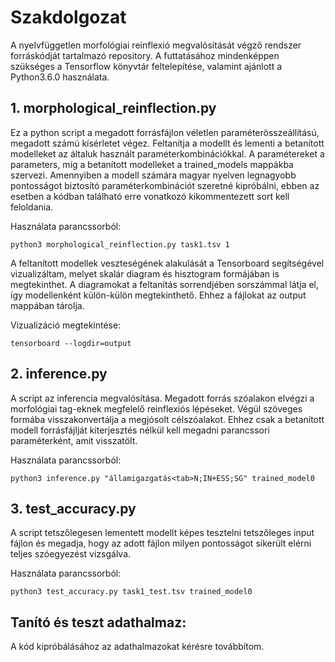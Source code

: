 # Szakdolgozat
A nyelvfüggetlen morfológiai reinflexió megvalósítását végző rendszer forráskódját tartalmazó repository. A futtatásához mindenképpen szükséges a Tensorflow könyvtár feltelepítése, valamint ajánlott a Python3.6.0 használata.

## 1. morphological_reinflection.py
  Ez a python script a megadott forrásfájlon véletlen paraméterösszeállítású, megadott számú kísérletet végez. Feltanítja a modellt és lementi a betanított modelleket az általuk használt paraméterkombinációkkal. A paramétereket a parameters, míg a betanított modelleket a trained_models mappákba szervezi.
Amennyiben a modell számára magyar nyelven legnagyobb pontosságot biztosító paraméterkombinációt szeretné kipróbálni, ebben az esetben a kódban található erre vonatkozó kikommentezett sort kell feloldania. 

Használata parancssorból:
    
    python3 morphological_reinflection.py task1.tsv 1
    
A feltanított modellek veszteségének alakulását a Tensorboard segítségével vizualizáltam, melyet skalár diagram és hisztogram formájában is megtekinthet. A diagramokat a feltanítás sorrendjében sorszámmal látja el, így modellenként külön-külön megtekinthető. Ehhez a fájlokat az output mappában tárolja.

Vizualizáció megtekintése:
    
    tensorboard --logdir=output

## 2. inference.py
  A script az inferencia megvalósítása. Megadott forrás szóalakon elvégzi a morfológiai tag-eknek megfelelő reinflexiós lépéseket. Végül szöveges formába visszakonvertálja a megjósolt célszóalakot. Ehhez csak a betanított modell forrásfájlját kiterjesztés nélkül kell megadni  parancssori paraméterként, amit visszatölt.
  
  Használata parancssorból:
    
    python3 inference.py "államigazgatás<tab>N;IN+ESS;SG" trained_model0
    
## 3. test_accuracy.py
  A script tetszőlegesen lementett modellt képes tesztelni tetszőleges input fájlon és megadja, hogy az adott fájlon milyen pontosságot sikerült elérni teljes szóegyezést vizsgálva. 
  
  Használata parancssorból:
    
    python3 test_accuracy.py task1_test.tsv trained_model0
    
## Tanító és teszt adathalmaz:
  A kód kipróbálásához az adathalmazokat kérésre továbbítom.
